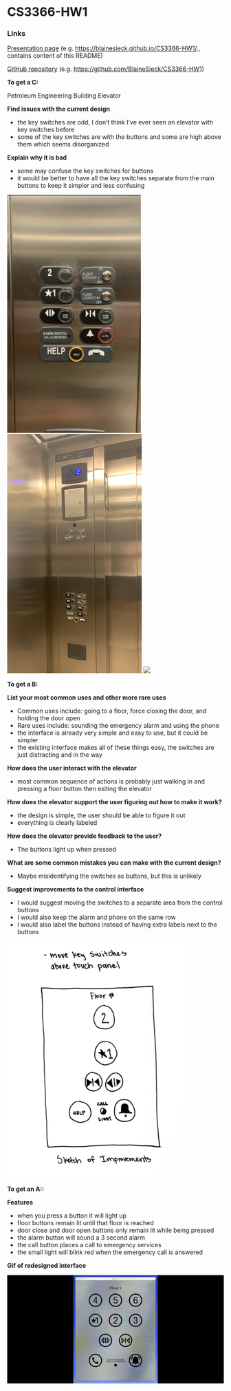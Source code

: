 # CS3366-HW1

### Links
[Presentation page](https://blainesieck.github.io/CS3366-HW1/.) (e.g. https://blainesieck.github.io/CS3366-HW1/., contains content of this README)

[GitHub repository](https://github.com/BlaineSieck/CS3366-HW1) (e.g. https://github.com/BlaineSieck/CS3366-HW1)

**To get a C:**

Petroleum Engineering Building Elevator

**Find issues with the current design**
- the key switches are odd, I don’t think I’ve ever seen an elevator with key switches before
- some of the key switches are with the buttons and some are high above them which seems disorganized

**Explain why it is bad**
- some may confuse the key switches for buttons
- it would be better to have all the key switches separate from the main buttons to keep it simpler and less confusing

![](panel.png)
![](entire%20elevator.png)
![](elevator.gif)

**To get a B:**

**List your most common uses and other more rare uses**
- Common uses include: going to a floor, force closing the door, and holding the door open
- Rare uses include: sounding the emergency alarm and using the phone
- the interface is already very simple and easy to use, but it could be simpler
- the existing interface makes all of these things easy, the switches are just distracting and in the way

**How does the user interact with the elevator**
- most common sequence of actions is probably just walking in and pressing a floor button then exiting the elevator

**How does the elevator support the user figuring out how to make it work?**
- the design is simple, the user should be able to figure it out
- everything is clearly labeled

**How does the elevator provide feedback to the user?**
- The buttons light up when pressed

**What are some common mistakes you can make with the current design?**
- Maybe misidentifying the switches as buttons, but this is unlikely

**Suggest improvements to the control interface**
- I would suggest moving the switches to a separate area from the control buttons
- I would also keep the alarm and phone on the same row
- I would also label the buttons instead of having extra labels next to the buttons

![](sketch.png)

**To get an A::**

**Features**
- when you press a button it will light up
- floor buttons remain lit until that floor is reached
- door close and door open buttons only remain lit while being pressed
- the alarm button will sound a 3 second alarm
- the call button places a call to emergency services
- the small light will blink red when the emergency call is answered

**Gif of redesigned interface**

![](hw1.Sieck.gif)
